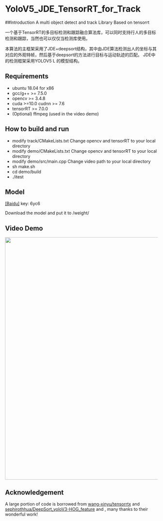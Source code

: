 # YoloV5_JDE_TensorRT_for_Track

##Introduction
A multi object detect and track Library Based on tensorrt

一个基于TensorRT的多目标检测和跟踪融合算法库，可以同时支持行人的多目标检测和跟踪，当然也可以仅仅当检测库使用。

本算法的主框架采用了JDE+deepsort结构，其中由JDE算法检测出人的坐标与其对应的外观特帧，然后基于deepsort的方法进行目标与运动轨迹的匹配。
JDE中的检测框架采用YOLOV5 L 的模型结构。

## Requirements
* ubuntu 18.04 for x86
* gcc/g++ >= 7.5.0  
* opencv >= 3.4.8
* cuda >=10.0  cudnn >= 7.6
* tensorRT >= 7.0.0
* (Optional) ffmpeg (used in the video demo)

## How to build and run
* modify track/CMakeLists.txt Change opencv and tensorRT to your local directory
* modify demo/CMakeLists.txt Change opencv and tensorRT to your local directory
* modify demo/src/main.cpp Change video path to your local directory
* sh make.sh
* cd demo/build
* ./itest

## Model

[[Baidu]](https://pan.baidu.com/s/1iYL3iV_qzJaE3GXn1S4NNg)  key: 6yc6

Download the model and put it to /weight/

## Video Demo
<img src="assets/demo.gif" width="800"/>

## Acknowledgement
A large portion of code is borrowed from [wang-xinyu/tensorrtx](https://github.com/wang-xinyu/tensorrtx) and [sephirothhua/DeepSort_yoloV3-HOG_feature](https://github.com/sephirothhua/DeepSort_yoloV3-HOG_feature) and , many thanks to their wonderful work!
